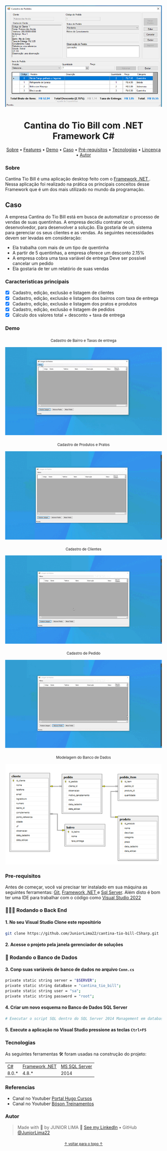 <p align="center" id="top">
    <img alt="Readme" title="Readme GIF" src="./assets/banner.png" />
</p>

<h1 align="center"> Cantina do Tio Bill com .NET Framework C#</h1>

<p align="center">
    <a href="#sobre">Sobre</a> • 
    <a href="#features">Features</a> • 
    <a href="#demo">Demo</a> • 
    <a href="#caso">Caso</a> • 
    <a href="#pre-requisitos">Pré-requisitos</a> • 
    <a href="#tecnologias">Tecnologias</a> • 
    <a href="#licenca">Lincença</a> • 
    <a href="#autor">Autor</a> 
</p>

### Sobre

Cantina Tio Bill é uma aplicação desktop feito com o [Framework .NET ](https://dotnet.microsoft.com/en-us/download/dotnet-framework). Nessa aplicação foi realizado na prática os principais conceitos desse Framework que é um dos mais utilizado no mundo da programação. 

## Caso

A empresa Cantina do Tio Bill está em busca de automatizar o processo de vendas de suas quentinhas. A empresa decidiu contratar você, desenvolvedor, para desenvolver a solução. Ela gostaria de um sistema para gerenciar os seus clientes e as vendas. As seguintes necessidades devem ser levadas em consideração:

- Ela trabalha com mais de um tipo de quentinha
- A partir de 5 quentinhas, a empresa oferece um desconto 2.15%
- A empresa cobra uma taxa variável de entrega
Deve ser possível cancelar um pedido
- Ela gostaria de ter um relatório de suas vendas


### Caracteristicas principais

- [x] Cadastro, edição, exclusão e listagem de clientes
- [x] Cadastro, edição, exclusão e listagem dos bairros com taxa de entrega
- [x] Cadastro, edição, exclusão e listagem dos pratos e produtos
- [x] Cadastro, edição, exclusão e listagem de pedidos
- [x] Cálculo dos valores total + desconto + taxa de entrega

### Demo
<p align="center"><sub>Cadastro de Bairro e Taxas de entrega</sub></p>

<p align="center">
    <img alt="Cadastro de Bairro e Taxas de entrega" title="Cadastro de Bairro e Taxas de entrega" src="./assets/demo1.gif" />
</p>

<p align="center"><sub>Cadastro de Produtos e Pratos</sub></p>

<p align="center">
    <img alt="Cadastro de Produtos e Pratos" title="Cadastro de Produtos e Pratos" src="./assets/demo2.gif" />
</p>

<p align="center"><sub>Cadastro de Clientes</sub></p>

<p align="center">
    <img alt="Cadastro de Clientes" title="Cadastro de Clientes" src="./assets/demo3.gif" />
</p>

<p align="center"><sub>Cadastro de Pedido</sub></p>

<p align="center">
    <img alt="Cadastro de Pedido de Quentinha" title="Cadastro de Pedido de Quentinha" src="./assets/demo4.gif" />
</p>

<p align="center"><sub>Modelagem do Banco de Dados</sub></p>

<p align="center">
    <img alt="Modelagem do Banco de Dados de Pedido de Quentinha" title="Modelagem do Banco de Dados de  Pedido de Quentinha" src="./assets/banner_ER.png" />
</p>

### Pre-requisitos

Antes de começar, você vai precisar ter instalado em sua máquina as seguintes ferramentas: [Git](https://git-scm.com/), [Framework .NET ](https://dotnet.microsoft.com/en-us/download/dotnet-framework) e [Sql Server](https://www.microsoft.com/pt-br/download/details.aspx?id=101064). Além disto é bom ter uma IDE para trabalhar com o código como [Visual Studio 2022](https://code.visualstudio.com/)

### 👨🏻‍💻 Rodando o Back End

#### 1. No seu Visual Studio Clone este repositório

```bash
git clone https://github.com/JuniorLima22/cantina-tio-bill-CSharp.git
```

#### 2. Acesse o projeto pela janela gerenciador de soluções

### 💾 Rodando o Banco de Dados

#### 3. Conp suas variáveis ​​de banco de dados no arquivo <code>Conn.cs</code>

```bash
private static string server = "$SERVER";
private static string dataBase = "cantina_tio_bill";
private static string user = "sa";
private static string password = "root";
```

#### 4. Criar um novo esquema no Banco de Dados SQL Server

```bash
# Executar o script SQL dentro do SQL Server 2014 Management em database/cantina_tio_bill.bacpac para criar o banco de dados 'cantina_tio_bill' e as tabelas 'dbo.produto', 'dbo.cliente', 'dbo.bairro', 'dbo.pedido', 'dbo.produto_item', e popular os dados.

```

#### 5. Execute a aplicação no Visual Studio pressione as teclas <code>Ctrl+F5</code>

### Tecnologias

As seguintes ferramentas 🛠 foram usadas na construção do projeto:

<table>
    <tr>
        <td><a href="https://docs.microsoft.com/pt-br/dotnet/csharp/">C#</a></td>
        <td><a href="https://dotnet.microsoft.com/en-us/download/dotnet-framework">Framework .NET</a></td>
        <td><a href="https://docs.microsoft.com/pt-br/sql/sql-server/?view=sql-server-ver15">MS SQL Server</a></td>
    </tr>
    <tr>
        <td>8.0.*</td>
        <td>4.8.*</td>
        <td>2014</td>
    </tr>
</table>

### Referencias

  - Canal no Youtuber [Portal Hugo Cursos](https://youtube.com/playlist?list=PLxNM4ef1BpxjLIq-eTL8mgROdviCiobs9)
  - Canal no Youtuber [Bóson Treinamentos](https://youtube.com/playlist?list=PLucm8g_ezqNoMPIGWbRJXemJKyoUpTjA1)

### Autor

> Made with 💙 by JUNIOR LIMA 👋 [See my LinkedIn](https://www.linkedin.com/in/junior-lima-495108208/) • GitHub [@JuniorLima22](https://github.com/JuniorLima22)

<p align="center">
<sub><a href="#top" align="center">↑ voltar para o topo ↑</a></sub>
</p>